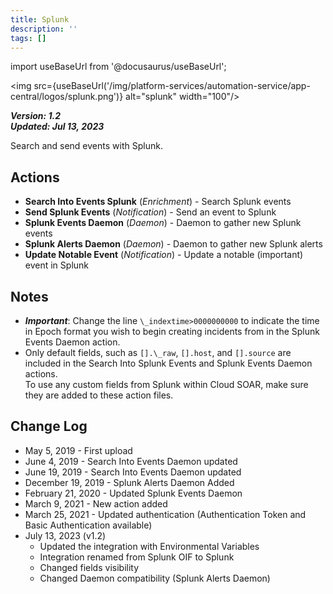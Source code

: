 ```yaml
---
title: Splunk
description: ''
tags: []
---
```

import useBaseUrl from '@docusaurus/useBaseUrl';

<img src={useBaseUrl('/img/platform-services/automation-service/app-central/logos/splunk.png')} alt="splunk" width="100"/>

***Version: 1.2  
Updated: Jul 13, 2023***

Search and send events with Splunk.

## Actions

* **Search Into Events Splunk** (*Enrichment*) - Search Splunk events
* **Send Splunk Events** (*Notification*) - Send an event to Splunk
* **Splunk Events Daemon** (*Daemon*) - Daemon to gather new Splunk events
* **Splunk Alerts Daemon** (*Daemon*) - Daemon to gather new Splunk alerts
* **Update Notable Event** (*Notification*) - Update a notable (important) event in Splunk

## Notes

* ***Important***: Change the line `\_indextime>0000000000` to indicate the time in Epoch format you wish to begin creating incidents from in the Splunk Events Daemon action.
* Only default fields, such as `[].\_raw`, `[].host`, and `[].source` are included in the Search Into Splunk Events and Splunk Events Daemon actions.   
To use any custom fields from Splunk within Cloud SOAR, make sure they are added to these action files.

## Change Log

* May 5, 2019 - First upload
* June 4, 2019 - Search Into Events Daemon updated
* June 19, 2019 - Search Into Events Daemon updated
* December 19, 2019 - Splunk Alerts Daemon Added
* February 21, 2020 - Updated Splunk Events Daemon
* March 9, 2021 - New action added
* March 25, 2021 - Updated authentication (Authentication Token and Basic Authentication available)
* July 13, 2023 (v1.2)
	+ Updated the integration with Environmental Variables
	+ Integration renamed from Splunk OIF to Splunk
	+ Changed fields visibility
	+ Changed Daemon compatibility (Splunk Alerts Daemon)
